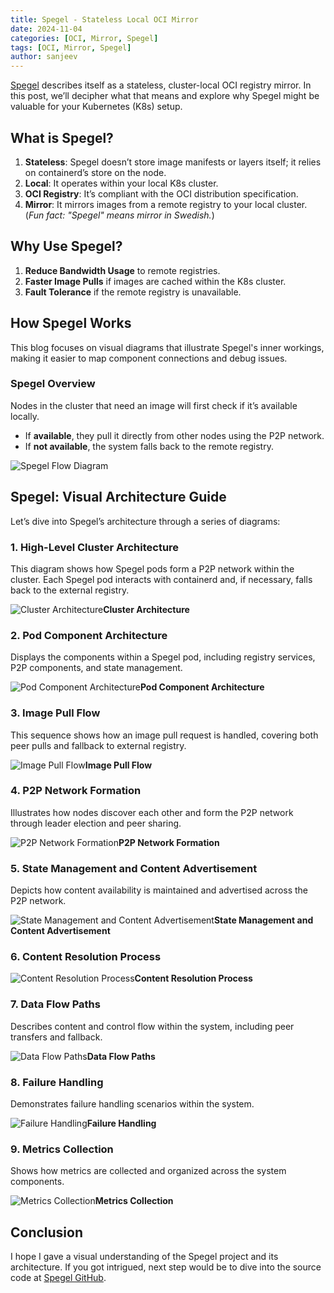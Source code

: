 ```yaml
---
title: Spegel - Stateless Local OCI Mirror
date: 2024-11-04
categories: [OCI, Mirror, Spegel]
tags: [OCI, Mirror, Spegel]
author: sanjeev
---
```


[Spegel](https://github.com/spegel-org/spegel) describes itself as a stateless, cluster-local OCI registry mirror. In this post, we’ll decipher what that means and explore why Spegel might be valuable for your Kubernetes (K8s) setup.

## What is Spegel?

1. **Stateless**: Spegel doesn’t store image manifests or layers itself; it relies on containerd’s store on the node.
2. **Local**: It operates within your local K8s cluster.
3. **OCI Registry**: It’s compliant with the OCI distribution specification.
4. **Mirror**: It mirrors images from a remote registry to your local cluster. (_Fun fact: "Spegel" means mirror in Swedish._)

## Why Use Spegel?

1. **Reduce Bandwidth Usage** to remote registries.
2. **Faster Image Pulls** if images are cached within the K8s cluster.
3. **Fault Tolerance** if the remote registry is unavailable.

## How Spegel Works

This blog focuses on visual diagrams that illustrate Spegel's inner workings, making it easier to map component connections and debug issues.

### Spegel Overview

Nodes in the cluster that need an image will first check if it’s available locally.

- If **available**, they pull it directly from other nodes using the P2P network.
- If **not available**, the system falls back to the remote registry.

![Spegel Flow Diagram](/assets/img/posts/2024-11-04-Spegel-stateless-local-OCI-mirror/overview_gif.gif)

## Spegel: Visual Architecture Guide

Let’s dive into Spegel’s architecture through a series of diagrams:

### 1. High-Level Cluster Architecture

This diagram shows how Spegel pods form a P2P network within the cluster. Each Spegel pod interacts with containerd and, if necessary, falls back to the external registry.

![Cluster Architecture](/assets/img/posts/2024-11-04-Spegel-stateless-local-OCI-mirror/cluster_architecture.png)__Cluster Architecture__

### 2. Pod Component Architecture

Displays the components within a Spegel pod, including registry services, P2P components, and state management.

![Pod Component Architecture](/assets/img/posts/2024-11-04-Spegel-stateless-local-OCI-mirror/pod_component_architecture.png)__Pod Component Architecture__

### 3. Image Pull Flow

This sequence shows how an image pull request is handled, covering both peer pulls and fallback to external registry.

![Image Pull Flow](/assets/img/posts/2024-11-04-Spegel-stateless-local-OCI-mirror/image_pull_flow.png)__Image Pull Flow__

### 4. P2P Network Formation

Illustrates how nodes discover each other and form the P2P network through leader election and peer sharing.

![P2P Network Formation](/assets/img/posts/2024-11-04-Spegel-stateless-local-OCI-mirror/p2p_network_formation.png)__P2P Network Formation__

### 5. State Management and Content Advertisement

Depicts how content availability is maintained and advertised across the P2P network.

![State Management and Content Advertisement](/assets/img/posts/2024-11-04-Spegel-stateless-local-OCI-mirror/state_management_and_content_advertisement.png)__State Management and Content Advertisement__

### 6. Content Resolution Process

![Content Resolution Process](/assets/img/posts/2024-11-04-Spegel-stateless-local-OCI-mirror/content_resolution_process.png)__Content Resolution Process__

### 7. Data Flow Paths

Describes content and control flow within the system, including peer transfers and fallback.

![Data Flow Paths](/assets/img/posts/2024-11-04-Spegel-stateless-local-OCI-mirror/data_flow_paths.png)__Data Flow Paths__

### 8. Failure Handling

Demonstrates failure handling scenarios within the system.

![Failure Handling](/assets/img/posts/2024-11-04-Spegel-stateless-local-OCI-mirror/failure_handling.png)__Failure Handling__

### 9. Metrics Collection

Shows how metrics are collected and organized across the system components.

![Metrics Collection](/assets/img/posts/2024-11-04-Spegel-stateless-local-OCI-mirror/metrics_collection.png)__Metrics Collection__

## Conclusion

I hope I gave a visual understanding of the Spegel project and its architecture. If you got intrigued, next step would be to dive into the source code at [Spegel GitHub](https://github.com/spegel-org/spegel/tree/main).
